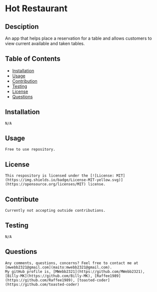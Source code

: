 # Hot Restaurant

## Desciption

An app that helps place a reservation for a table and allows customers to view current available and taken tables.

## Table of Contents

- [Installation](#installation)
- [Usage](#usage)
- [Contribution](#contribute)
- [Testing](#tests)
- [License](#license)
- [Questions](#questions)

## Installation

    N/A

## Usage

    Free to use repository.

## License

    This respository is licensed under the [![License: MIT](https://img.shields.io/badge/License-MIT-yellow.svg)](https://opensource.org/licenses/MIT) license.

## Contribute

    Currently not accepting outside contributions.

## Testing

    N/A

## Questions

    Any comments, questions, concerns? Feel free to contact me at [mwebb2321@gmail.com](maito:mwebb2321@gmail.com).
    My gitHub profile is, [MWebb2321](https://github.com/MWebb2321), [Billy-MK](https://github.com/Billy-MK), [Raffee1989](https://github.com/Raffee1989), [toasted-coder](https://github.com/toasted-coder)
